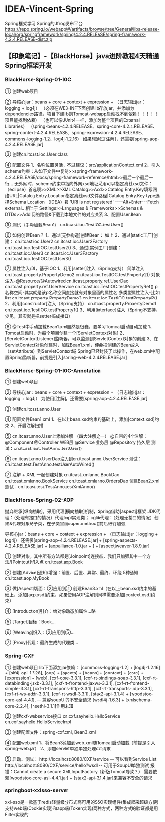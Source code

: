 # IDEA-Vincent-Spring
Spring框架学习
Spring的Jfrog发布平台
https://repo.spring.io/webapp/#/artifacts/browse/tree/General/libs-release-local/org/springframework/spring/4.2.4.RELEASE/spring-framework-4.2.4.RELEASE-dist.zip

## 【印象笔记】-【BlackHorse】java进阶教程4天精通Spring框架开发

### BlackHorse-Spring-01-IOC

① 创建web项目

② 导核心jar：beans + core + context + expression + （日志输出jar：logging + log4j）
（必须在WEB-INF下面创建lib存放jar，并添加为dependencies路径，项目下建lib则Tomcat-webapp启动找不到依赖！！！！！项目能找到依赖）
（也可以像JUnit4一样，添加为整个项目的External Libraries）
（spring-beans-4.2.4.RELEASE、spring-core-4.2.4.RELEASE、spring-context-4.2.4.RELEASE、spring-expression-4.2.4.RELEASE、commons-logging-1.2、log4j-1.2.16）
如果想通过[注解]，还需要[spring-aop-4.2.4.RELEASE.jar]

③ 创建cn.itcast.ioc.User.class

④ 配置文件
1、名称位置灵活，不过建议：src/applicationContext.xml
2、引入scheme约束：从如下文件中复制>>spring-framework-4.2.4.RELEASE/docs/spring-framework-reference/html>>最后一个最后一行...
无外网时，scheme约束中指向外网xsd地址采用可以指定离线xsd文件：
（eclipse）首选项>>XML>>XML Catalog>>Add>>Catalog Entry.Key填写网络URL|Catalog Entry.Location指定离线xsd文件路径|Catalog Entry.Key type选择Schema Location
（IDEA）报 'URI is not registered' ----Alt+Enter---Fetch external.. 相当于 Settings>>Languages & Frameworks>>Schemas & DTDs>>Add 网络路径&下载到本地文件的对应关系
3、配置User.Bean

⑤ 测试（手动加载Bean1）
cn.itcast.ioc.TestIOC.testUser()

⑥ 如何创建Bean？
1、通过[无参构造]创建Bean：
如上
2、通过[static工厂]创建：
cn.itcast.ioc.User2
cn.itcast.ioc.User2Factory
cn.itcast.ioc.TestIOC.testUser2()
3、通过[实例工厂]创建：
cn.itcast.ioc.User3
cn.itcast.ioc.User3Factory
cn.itcast.ioc.TestIOC.testUser3()

⑦ 属性注入/DI，基于IOC
1、利用[setter]注入（Spring支持）
简单注入
cn.itcast.property.PropertyDemo2
cn.itcast.ioc.TestIOC.testProperty2()
对象注入-@Resource/@Autowired
cn.itcast.property.ref.UserDao
cn.itcast.property.ref.UserService
cn.itcast.ioc.TestIOC.testPropertyRef()
p名称空间-其实就是该p名称空间直接就有对象里面的属性名
多类型属性注入-比如list
cn.itcast.property.PropertyDemo3
cn.itcast.ioc.TestIOC.testPropertyP()
2、利用[constructor]注入（Spring支持）
cn.itcast.property.PropertyDemo1
cn.itcast.ioc.TestIOC.testProperty1()
3、利用[interface]注入（Spring不支持，少见，其实就是把setter搞成接口）

⑧ @Test中手动加载Bean1.xml自然是很蠢，要学习Tomcat启动自动加载
1、Tomcat启动时，为每个项目创建一个[ServletContext对象]
2、[ServletContextListener]监听器，可以监测到ServletContext对象的创建
3、在ServletContext对象创建时，加载Bean1.xml，便会把创建的Bean放入（setAttribute）到ServletContext域
Spring已经封装了此操作，在web.xml中配置Spring监听器，前提是引入[spring-web-4.2.4.RELEASE.jar]

### BlackHorse-Spring-01-IOC-Annotation

① 创建web项目

② 导核心jar：beans + core + context + expression + （日志输出jar：logging + log4j）
为使用[注解]，还需要[spring-aop-4.2.4.RELEASE.jar]

③ 创建cn.itcast.anno.User

④ 配置文件Bean1.xml
1、在以上bean.xsd约束的基础上，添加[context.xsd]约束
2、开启注解扫描

⑤ cn.itcast.anno.User上添加注解
（四大注解之一）
@自带的4个注解：
@Component
@Controller WEB层
@Service    业务层 
@Repository 持久层
测试：cn.itcast.test.TestAnno.testUser()

⑥ cn.itcast.anno.UserDao注入到cn.itcast.anno.UserService
测试：cn.itcast.test.TestAnno.testUserAutoWired()

⑦ 注解 + XML 一起创建对象
cn.itcast.xmlanno.BookDao
cn.itcast.xmlanno.BookService
cn.itcast.xmlanno.OrdersDao
创建Bean2.xml
测试：cn.itcast.test.TestAnno.testXmlAnno()

### BlackHorse-Spring-02-AOP

抛弃继承[纵向抽取]，采用代理[横向抽取]机制，Spring借助[aspectj]框架
JDK代理：（处理有接口的情况）代理Impl实现类；
cglib代理：（处理无接口的情况）创建&代理对象的子类，在子类里面super.method()前后进行加强

导核心jar：beans + core + context + expression + （日志输出jar：logging + log4j）
还需要[spring-aop-4.2.4.RELEASE.jar] + [spring-aspects-4.2.4.RELEASE.jar] + [aopalliance-1.0.jar + ] + [aspectjweaver-1.8.9.jar]

① 创建对象，其中所有方法都是[Joinpoint]连接点，我们只加强其中一个方法/[Pointcut]切入点
cn.itcast.aop.Book

② 创建[Advice]通知/增强：前置、后置、异常、最终、环绕 5种通知
cn.itcast.aop.MyBook

③ 做[Aspect]切面：②应用到①
创建Bean3.xml（在以上bean.xsd约束的基础上，添加[aop.xsd]约束，如果使用AOP注解则同样需要添加[context.xsd]约束）

④ [Introduction]引介：给对象动态加属性...略

⑤ [Target]目标：Book...

⑥ [Weaving]织入：②应用到⑤...

⑦ [Proxy]代理：最终生成的代理类...

### Spring-CXF

① 创建web项目
lib下面添加jar依赖：
[commons-logging-1.2] + [log4j-1.2.16] + [slf4j-api-1.7.26],
[aop] + [apects] + [beans] + [context] + [core] + [expression] + [web],
[cxf-core-3.3.1],
[cxf-rt-bindings-soap-3.3.1],
[cxf-rt-databinding-jaxb-3.3.1],
[cxf-rt-frontend-jaxws-3.3.1],
[cxf-rt-frontend-simple-3.3.1],
[cxf-rt-transports-http-3.3.1],
[cxf-rt-transports-udp-3.3.1],
[cxf-rt-ws-addr-3.3.1],
[cxf-rt-wsdl-3.3.1],
[stax2-api-3.1.4] + [woodstox-core-asl-4.4.1], -- 兼容soupUI的不安全请求
[wsdl4j-1.6.3] + [xmlschema-core-2.2.4],
[neethi-3.1.1]作用未知

② 创建cxf-webservice接口
cn.cxf.sayhello.HelloService
cn.cxf.sayhello.HelloServiceImpl

③ 创建配置文件：spring-cxf.xml, Bean3.xml

④ 配置web.xml
1、将Bean3添加到web.xml随Tomcat启动加载（前提是引入spring-web.jar）
2、添加servlet单独单独处理cxf请求

⑤ 启动、测试：
http://localhost:8080/CXF/service -- 可以看到Service List
http://localhost:8080/CXF/service/hello?wsdl -- 可用于SoupUI单独测试
报错：Cannot create a secure XMLInputFactory（新版Tomcat导致？）
需要依赖[woodstox-core-asl-4.4.1.jar] + [stax2-api-3.1.4.jar]来兼容不安全的请求

### springboot-xxlsso-server
xxl-sso是一款基于redis轻量级分布式高可用的SSO实现组件(集成起来超级方便)
支持web端(Cookie实现)和app端(Token实现)两种方式，两种方式的验证都是用Filter实现的